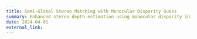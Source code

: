 ```yaml
---
title: Semi-Global Stereo Matching with Monocular Disparity Guess
summary: Enhanced stereo depth estimation using monocular disparity initialization and SGM refinement. Reduced MSE by 75%.
date: 2024-04-01
external_link: 
---
```

